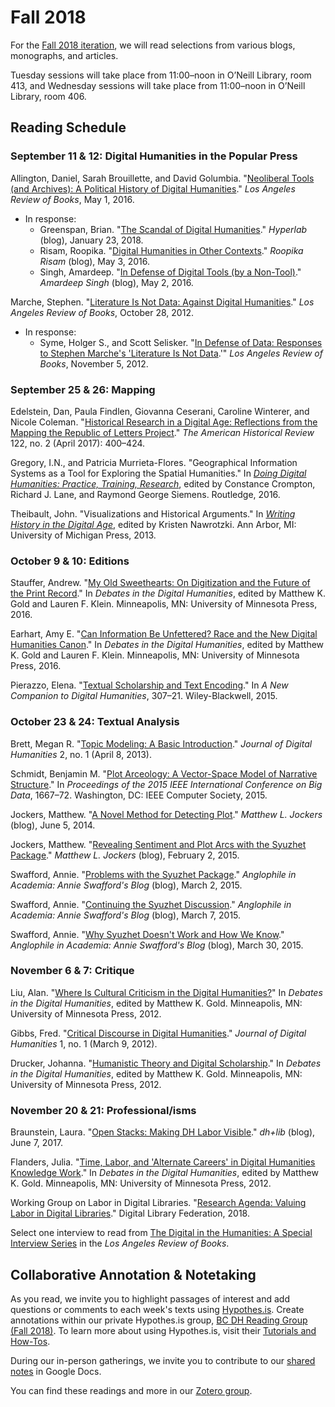 
# Fall 2018

For the [Fall 2018 iteration](https://ds.bc.edu/fall-2018-digital-humanities-reading-group), we will read selections from various blogs, monographs, and articles. 

Tuesday sessions will take place from 11:00–noon in O’Neill Library, room 413, and Wednesday sessions will take place from 11:00–noon in O’Neill Library, room 406.

## Reading Schedule

### September 11 & 12: Digital Humanities in the Popular Press

Allington, Daniel, Sarah Brouillette, and David Golumbia. "[Neoliberal Tools (and Archives): A Political History of Digital Humanities](https://lareviewofbooks.org/article/neoliberal-tools-archives-political-history-digital-humanities)." _Los Angeles Review of Books_, May 1, 2016.
*   In response: 
    *   Greenspan, Brian. "[The Scandal of Digital Humanities](https://carleton.ca/hyperlab/2018/the-scandal-of-digital-humanities)." _Hyperlab_ (blog), January 23, 2018.
    *   Risam, Roopika. "[Digital Humanities in Other Contexts](http://roopikarisam.com/uncategorized/digital-humanities-in-other-contexts)." _Roopika Risam_ (blog), May 3, 2016.
    *   Singh, Amardeep. "[In Defense of Digital Tools (by a Non-Tool)](http://www.electrostani.com/2016/05/in-defense-of-digital-tools-by-non-tool.html)." _Amardeep Singh_ (blog), May 2, 2016.

Marche, Stephen. "[Literature Is Not Data: Against Digital Humanities](https://lareviewofbooks.org/article/literature-is-not-data-against-digital-humanities)." _Los Angeles Review of Books_, October 28, 2012.
*   In response:
    *   Syme, Holger S., and Scott Selisker. "[In Defense of Data: Responses to Stephen Marche's 'Literature Is Not Data](https://lareviewofbooks.org/article/in-defense-of-data-responses-to-stephen-marches-literature-is-not-data).'" _Los Angeles Review of Books_, November 5, 2012.

### September 25 & 26: Mapping

Edelstein, Dan, Paula Findlen, Giovanna Ceserani, Caroline Winterer, and Nicole Coleman. "[Historical Research in a Digital Age: Reflections from the Mapping the Republic of Letters Project](https://doi.org/10.1093/ahr/122.2.400)." _The American Historical Review_ 122, no. 2 (April 2017): 400–424.

Gregory, I.N., and Patricia Murrieta-Flores. "Geographical Information Systems as a Tool for Exploring the Spatial Humanities." In _[Doing Digital Humanities: Practice, Training, Research](http://bclib.bc.edu/libsearch/bc/keyword/ALMA-BC21468970390001021)_, edited by Constance Crompton, Richard J. Lane, and Raymond George Siemens. Routledge, 2016.

Theibault, John. "Visualizations and Historical Arguments." In _[Writing History in the Digital Age](http://dx.doi.org/10.3998/dh.12230987.0001.001)_, edited by Kristen Nawrotzki. Ann Arbor, MI: University of Michigan Press, 2013.

### October 9 & 10: Editions

Stauffer, Andrew. "[My Old Sweethearts: On Digitization and the Future of the Print Record](http://dhdebates.gc.cuny.edu/debates/text/70)." In _Debates in the Digital Humanities_, edited by Matthew K. Gold and Lauren F. Klein. Minneapolis, MN: University of Minnesota Press, 2016.

Earhart, Amy E. "[Can Information Be Unfettered? Race and the New Digital Humanities Canon](http://dhdebates.gc.cuny.edu/debates/text/16)." In _Debates in the Digital Humanities_, edited by Matthew K. Gold and Lauren F. Klein. Minneapolis, MN: University of Minnesota Press, 2016.

Pierazzo, Elena. "[Textual Scholarship and Text Encoding](https://doi-org.proxy.bc.edu/10.1002/9781118680605.ch21)." In _A New Companion to Digital Humanities_, 307–21. Wiley-Blackwell, 2015.

### October 23 & 24: Textual Analysis

Brett, Megan R. "[Topic Modeling: A Basic Introduction](http://journalofdigitalhumanities.org/2-1/topic-modeling-a-basic-introduction-by-megan-r-brett)." _Journal of Digital Humanities_ 2, no. 1 (April 8, 2013).

Schmidt, Benjamin M. "[Plot Arceology: A Vector-Space Model of Narrative Structure](https://doi.org/10.1109/BigData.2015.7363937)." In _Proceedings of the 2015 IEEE International Conference on Big Data_, 1667–72. Washington, DC: IEEE Computer Society, 2015.

Jockers, Matthew. "[A Novel Method for Detecting Plot](http://www.matthewjockers.net/2014/06/05/a-novel-method-for-detecting-plot)." _Matthew L. Jockers_ (blog), June 5, 2014.

Jockers, Matthew. "[Revealing Sentiment and Plot Arcs with the Syuzhet Package](http://www.matthewjockers.net/2015/02/02/syuzhet)." _Matthew L. Jockers_ (blog), February 2, 2015.

Swafford, Annie. "[Problems with the Syuzhet Package](https://annieswafford.wordpress.com/2015/03/02/syuzhet)." _Anglophile in Academia: Annie Swafford's Blog_ (blog), March 2, 2015.

Swafford, Annie. "[Continuing the Syuzhet Discussion](https://annieswafford.wordpress.com/2015/03/07/continuingsyuzhet)." _Anglophile in Academia: Annie Swafford's Blog_ (blog), March 7, 2015.

Swafford, Annie. "[Why Syuzhet Doesn't Work and How We Know](https://annieswafford.wordpress.com/2015/03/30/why-syuzhet-doesnt-work-and-how-we-know)." _Anglophile in Academia: Annie Swafford's Blog_ (blog), March 30, 2015.

### November 6 & 7: Critique

Liu, Alan. "[Where Is Cultural Criticism in the Digital Humanities?](http://dhdebates.gc.cuny.edu/debates/text/20)" In _Debates in the Digital Humanities_, edited by Matthew K. Gold. Minneapolis, MN: University of Minnesota Press, 2012.

Gibbs, Fred. "[Critical Discourse in Digital Humanities](http://journalofdigitalhumanities.org/1-1/critical-discourse-in-digital-humanities-by-fred-gibbs)." _Journal of Digital Humanities_ 1, no. 1 (March 9, 2012).

Drucker, Johanna. "[Humanistic Theory and Digital Scholarship](http://dhdebates.gc.cuny.edu/debates/text/34)." In _Debates in the Digital Humanities_, edited by Matthew K. Gold. Minneapolis, MN: University of Minnesota Press, 2012.

### November 20 & 21: Professional/isms

Braunstein, Laura. "[Open Stacks: Making DH Labor Visible](https://acrl.ala.org/dh/2017/06/07/open-stacks-making-dh-labor-visible)." _dh+lib_ (blog), June 7, 2017.

Flanders, Julia. "[Time, Labor, and 'Alternate Careers' in Digital Humanities Knowledge Work](http://dhdebates.gc.cuny.edu/debates/text/26)." In _Debates in the Digital Humanities_, edited by Matthew K. Gold. Minneapolis, MN: University of Minnesota Press, 2012.

Working Group on Labor in Digital Libraries. "[Research Agenda: Valuing Labor in Digital Libraries](https://wiki.diglib.org/Labor/Valuing-Labor/Research-Agenda)." Digital Library Federation, 2018.

Select one interview to read from [The Digital in the Humanities: A Special Interview Series](https://lareviewofbooks.org/feature/the-digital-in-the-humanities) in the _Los Angeles Review of Books_.

## Collaborative Annotation & Notetaking

As you read, we invite you to highlight passages of interest and add questions or comments to each week's texts using [Hypothes.is](https://web.hypothes.is). Create annotations within our private Hypothes.is group, [BC DH Reading Group (Fall 2018)](https://hypothes.is/groups/dMApyJPi/dh-reading-group-f-2018). To learn more about using Hypothes.is, visit their [Tutorials and How-Tos](https://hypothesis.zendesk.com/hc/en-us/sections/206682487-Tutorials-and-How-Tos).

During our in-person gatherings, we invite you to contribute to our [shared notes](https://docs.google.com/document/d/1nvCEKE3Gwva_LiLyEL2XsGtk3pbvORfiKXGDp0XpNgo/edit?usp=sharing) in Google Docs.

You can find these readings and more in our [Zotero group](https://www.zotero.org/groups/2213204/dh_reading_group).

